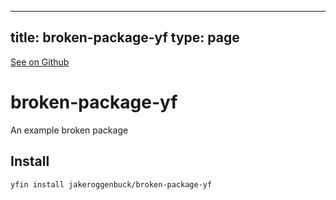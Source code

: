 
---
title: broken-package-yf
type: page
---

[See on Github](https://github.com/jakeroggenbuck/broken-package-yf/)

# broken-package-yf
An example broken package 

## Install
```
yfin install jakeroggenbuck/broken-package-yf
```
